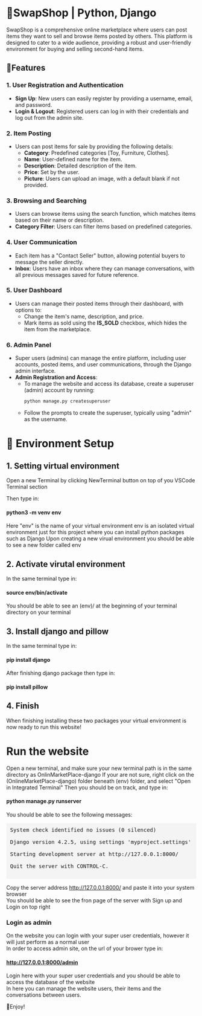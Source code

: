# 🎏SwapShop | Python, Django

SwapShop is a comprehensive online marketplace where users can post items they want to sell and browse items posted by others. This platform is designed to cater to a wide audience, providing a robust and user-friendly environment for buying and selling second-hand items.

## 🎍Features

### 1. **User Registration and Authentication**

- **Sign Up**: New users can easily register by providing a username, email, and password.
- **Login & Logout**: Registered users can log in with their credentials and log out from the admin site.

### 2. **Item Posting**
- Users can post items for sale by providing the following details:
  - **Category**: Predefined categories [Toy, Furniture, Clothes].
  - **Name**: User-defined name for the item.
  - **Description**: Detailed description of the item.
  - **Price**: Set by the user.
  - **Picture**: Users can upload an image, with a default blank if not provided.

### 3. **Browsing and Searching**
- Users can browse items using the search function, which matches items based on their name or description.
- **Category Filter**: Users can filter items based on predefined categories.

### 4. **User Communication**
- Each item has a "Contact Seller" button, allowing potential buyers to message the seller directly.
- **Inbox**: Users have an inbox where they can manage conversations, with all previous messages saved for future reference.

### 5. **User Dashboard**
- Users can manage their posted items through their dashboard, with options to:
  - Change the item's name, description, and price.
  - Mark items as sold using the **IS_SOLD** checkbox, which hides the item from the marketplace.

### 6. **Admin Panel**
- Super users (admins) can manage the entire platform, including user accounts, posted items, and user communications, through the Django admin interface.
- **Admin Registration and Access**:
  - To manage the website and access its database, create a superuser (admin) account by running:
    ```bash
    python manage.py createsuperuser
    ```
  - Follow the prompts to create the superuser, typically using "admin" as the username.

# 🧷 Environment Setup

## 1. Setting virtual environment
Open a new Terminal by clicking NewTerminal button on top of you VSCode Terminal section 

Then type in: 
#### python3 -m venv env

Here "env" is the name of your virtual environment
env is an isolated virtual environment just for this project where you can install python packages such as Django 
Upon creating a new virual environment you should be able to see a new folder called env

## 2. Activate virutal environment 
In the same terminal type in:
#### source env/bin/activate 
You should be able to see an (env)/ at the beginning of your terminal directory on your terminal 

## 3. Install django and pillow 
In the same terminal type in:
#### pip install django

After finishing django package then type in:
#### pip install pillow 

## 4. Finish 
When finishing installing these two packages your virtual environment is now ready to run this website! 

# Run the website 
Open a new terminal, and make sure your new terminal path is in the same directory as OnlinMarketPlace-django
If your are not sure, right click on the (OnlineMarketPlace-django) folder beneath (env) folder, and select "Open in Integrated Terminal"
Then you should be on track, and type in: 
#### python manage.py runserver 

You should be able to see the following messages: 
<pre style="background-color: #f4f4f4; padding: 10px;">
System check identified no issues (0 silenced) <br />
Django version 4.2.5, using settings 'myproject.settings' <br />
Starting development server at http://127.0.0.1:8000/ <br />
Quit the server with CONTROL-C. <br />
</pre>
 
Copy the server address  http://127.0.0.1:8000/ and paste it into your system browser <br />
You should be able to see the fron page of the server with Sign up and Login on top right 

### Login as admin 
On the website you can login with your super user credentials, however it will just perform as a normal user <br />
In order to access admin site, on the url of your brower type in: 
#### http://127.0.0.1:8000/admin 
Login here with your super user credentials and you should be able to access the database of the website <br />
In here you can manage the website users, their items and the conversations between users.

🤖Enjoy!

